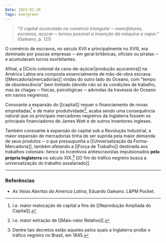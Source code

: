 ```yaml
---
Date: 2023-01-28
Tags: evergreen
---
```

> "*O capital acumulado no comércio triangular ─ manufaturas, escravos, açúcar ─ tornou possível a invenção da máquina a vapor.*" (Galeano, p. 121)

O comércio de escravos, no século XVII e principalmente no XVIII, era dominado por poucas empresas ─ em geral britânicas, oficiais ou piratas ─ e acumulavam lucros exorbitantes. 

Afinal, a [[Ciclo colonial da cana-de-açúcar|produção açucareira]] na América Latina era composta essencialmente de mão-de-obra escrava: [[Mercadoria|mercadorias]] vindas do outro lado do Oceano, com "tempo de obsolescência" bem limitado (devido não só às condições de trabalho, mas às chagas ─ físicas, psicológicas ─ advindas da travessia do Oceano em navios negreiros).

Consoante a expansão do [[capital]] requer o financiamento de novas empreitadas[^1] e de maior produtividade[^2], acaba sendo uma consequência natural que os principais mercadores negreiros da Inglaterra fossem os principais financiadores de James Watt e de outros inventores ingleses.

Também consoante à expansão do capital sob a Revolução Industrial, a maior expansão de mercadorias tinha de ser suprida pela maior demanda de seus produtos ─ o que pressupunha a [[Universalização da Forma-Mercadoria]], também afetando a [[Força de Trabalho]] destinada aos trabalhos coloniais: *hence* os incentivos antiescravistas impulsionados **pela própria Inglaterra** no século XIX.[^3] [[O fim do tráfico negreiro busca a universalização do trabalho assalariado]].



---
### Referências
- *As Veias Abertas da América Latina*, Eduardo Galeano. L&PM Pocket.

[^1]: I.e. maior realocação de capital a fins de [[Reprodução Ampliada do Capital]].
[^2]: I.e. maior extração de [[Mais-valor Relativo]].
[^3]: Dentre tais decretos estão aqueles pelos quais a Inglaterra proíbe o tráfico negreiro no Brasil, em 1845. 
